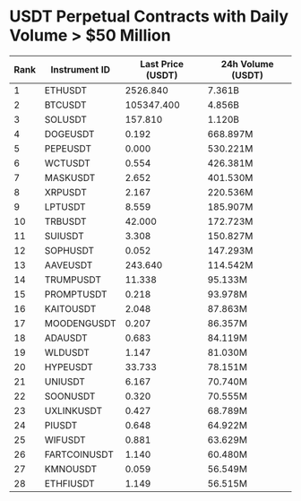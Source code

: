 # USDT Perpetual Contracts with Daily Volume > $50 Million

| Rank | Instrument ID | Last Price (USDT) | 24h Volume (USDT) |
|------|---------------|-------------------|-------------------|
| 1 | ETHUSDT | 2526.840 | 7.361B |
| 2 | BTCUSDT | 105347.400 | 4.856B |
| 3 | SOLUSDT | 157.810 | 1.120B |
| 4 | DOGEUSDT | 0.192 | 668.897M |
| 5 | PEPEUSDT | 0.000 | 530.221M |
| 6 | WCTUSDT | 0.554 | 426.381M |
| 7 | MASKUSDT | 2.652 | 401.530M |
| 8 | XRPUSDT | 2.167 | 220.536M |
| 9 | LPTUSDT | 8.559 | 185.907M |
| 10 | TRBUSDT | 42.000 | 172.723M |
| 11 | SUIUSDT | 3.308 | 150.827M |
| 12 | SOPHUSDT | 0.052 | 147.293M |
| 13 | AAVEUSDT | 243.640 | 114.542M |
| 14 | TRUMPUSDT | 11.338 | 95.133M |
| 15 | PROMPTUSDT | 0.218 | 93.978M |
| 16 | KAITOUSDT | 2.048 | 87.863M |
| 17 | MOODENGUSDT | 0.207 | 86.357M |
| 18 | ADAUSDT | 0.683 | 84.119M |
| 19 | WLDUSDT | 1.147 | 81.030M |
| 20 | HYPEUSDT | 33.733 | 78.151M |
| 21 | UNIUSDT | 6.167 | 70.740M |
| 22 | SOONUSDT | 0.320 | 70.555M |
| 23 | UXLINKUSDT | 0.427 | 68.789M |
| 24 | PIUSDT | 0.648 | 64.922M |
| 25 | WIFUSDT | 0.881 | 63.629M |
| 26 | FARTCOINUSDT | 1.140 | 60.480M |
| 27 | KMNOUSDT | 0.059 | 56.549M |
| 28 | ETHFIUSDT | 1.149 | 56.515M |
